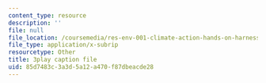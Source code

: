 ```yaml
---
content_type: resource
description: ''
file: null
file_location: /coursemedia/res-env-001-climate-action-hands-on-harnessing-science-with-communities-to-cut-carbon-january-iap-2017/85d7483c3a3d5a12a470f87dbeacde28_9UDkcGjF4jU.vtt
file_type: application/x-subrip
resourcetype: Other
title: 3play caption file
uid: 85d7483c-3a3d-5a12-a470-f87dbeacde28
---
```

